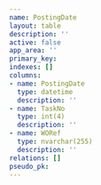 ```yaml
---
name: PostingDate
layout: table
description: ''
active: false
app_area: ''
primary_key: 
indexes: []
columns:
- name: PostingDate
  type: datetime
  description: ''
- name: TaskNo
  type: int(4)
  description: ''
- name: WORef
  type: nvarchar(255)
  description: ''
relations: []
pseudo_pk: 
---
```


